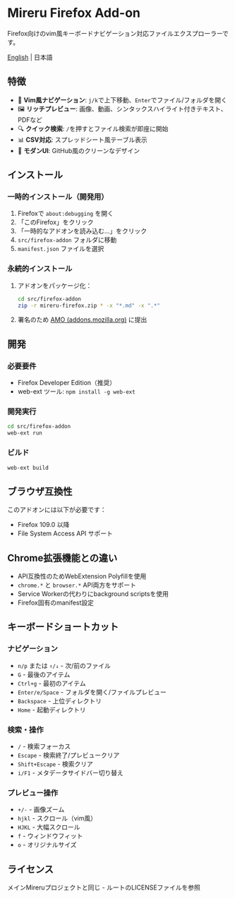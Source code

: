 # Mireru Firefox Add-on

Firefox向けのvim風キーボードナビゲーション対応ファイルエクスプローラーです。

[English](README.md) | 日本語

## 特徴

- 🎯 **Vim風ナビゲーション**: `j/k`で上下移動、`Enter`でファイル/フォルダを開く
- 🖼️ **リッチプレビュー**: 画像、動画、シンタックスハイライト付きテキスト、PDFなど
- 🔍 **クイック検索**: `/`を押すとファイル検索が即座に開始
- 📊 **CSV対応**: スプレッドシート風テーブル表示
- 🎨 **モダンUI**: GitHub風のクリーンなデザイン

## インストール

### 一時的インストール（開発用）

1. Firefoxで `about:debugging` を開く
2. 「このFirefox」をクリック
3. 「一時的なアドオンを読み込む...」をクリック
4. `src/firefox-addon` フォルダに移動
5. `manifest.json` ファイルを選択

### 永続的インストール

1. アドオンをパッケージ化：
   ```bash
   cd src/firefox-addon
   zip -r mireru-firefox.zip * -x "*.md" -x ".*"
   ```

2. 署名のため [AMO (addons.mozilla.org)](https://addons.mozilla.org/) に提出

## 開発

### 必要要件

- Firefox Developer Edition（推奨）
- web-ext ツール: `npm install -g web-ext`

### 開発実行

```bash
cd src/firefox-addon
web-ext run
```

### ビルド

```bash
web-ext build
```

## ブラウザ互換性

このアドオンには以下が必要です：
- Firefox 109.0 以降
- File System Access API サポート

## Chrome拡張機能との違い

- API互換性のためWebExtension Polyfillを使用
- `chrome.*` と `browser.*` API両方をサポート
- Service Workerの代わりにbackground scriptsを使用
- Firefox固有のmanifest設定

## キーボードショートカット

### ナビゲーション
- `n/p` または `↑/↓` - 次/前のファイル
- `G` - 最後のアイテム
- `Ctrl+g` - 最初のアイテム
- `Enter/e/Space` - フォルダを開く/ファイルプレビュー
- `Backspace` - 上位ディレクトリ
- `Home` - 起動ディレクトリ

### 検索・操作
- `/` - 検索フォーカス
- `Escape` - 検索終了/プレビュークリア
- `Shift+Escape` - 検索クリア
- `i/F1` - メタデータサイドバー切り替え

### プレビュー操作
- `+/-` - 画像ズーム
- `hjkl` - スクロール（vim風）
- `HJKL` - 大幅スクロール
- `f` - ウィンドウフィット
- `o` - オリジナルサイズ

## ライセンス

メインMireruプロジェクトと同じ - ルートのLICENSEファイルを参照